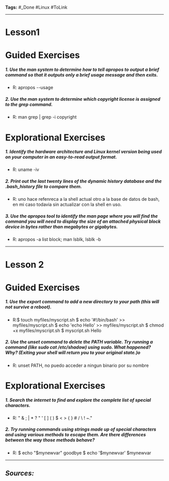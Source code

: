 **Tags:** #_Done 
#Linux  #ToLink 
- - -
# Lesson1
# Guided Exercises
##### 1. Use the man system to determine how to tell apropos to output a brief command so that it outputs only a brief usage message and then exits.
- R: apropos --usage
##### 2. Use the man system to determine which copyright license is assigned to the grep command.
- R: man grep | grep -i copyright
# Explorational Exercises
##### 1. Identify the hardware architecture and Linux kernel version being used on your computer in an easy-to-read output format. 
- R:  uname -iv
##### 2. Print out the last twenty lines of the dynamic history database and the .bash_history file to compare them.
- R: uno hace refenreca a la shell actual otro a la base de datos de bash, en mi caso todavia sin actualizar con la shell en uso.
##### 3. Use the apropos tool to identify the man page where you will find the command you will need to display the size of an attached physical block device in bytes rather than megabytes or gigabytes.
- R:  apropos -a list block; man lsblk, lsblk -b 
- - - 
# Lesson 2
# Guided Exercises
##### 1. Use the export command to add a new directory to your path (this will not survive a reboot).
- R:$ touch myfiles/myscript.sh
$ echo '#!/bin/bash' >> myfiles/myscript.sh
$ echo 'echo Hello' >> myfiles/myscript.sh
$ chmod +x myfiles/myscript.sh
$ myscript.sh
Hello
##### 2. Use the unset command to delete the PATH variable. Try running a command (like sudo cat /etc/shadow) using sudo. What happened? Why? (Exiting your shell will return you to your original state.)o
- R: unset PATH, no puedo acceder a ningun binario por su nombre
# Explorational Exercises
##### 1. Search the internet to find and explore the complete list of special characters.
- R: "   & ; | * ? " ' \[ ] ( ) $ < > { } # / \ ! ~."
##### 2. Try running commands using strings made up of special characters and using various methods to escape them. Are there differences between the way those methods behave?
- R:   $ echo "$mynewvar"
goodbye
$ echo '$mynewvar'
$mynewvar
- - - 
## ***Sources:***
